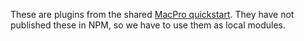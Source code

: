 These are plugins from the shared [MacPro quickstart](https://github.com/CMSgov/macpro-quickstart-serverless/tree/master/plugins). They have not published these in NPM, so we have to use them as local modules.
